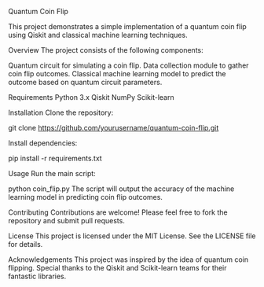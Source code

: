 Quantum Coin Flip

This project demonstrates a simple implementation of a quantum coin flip using Qiskit and classical machine learning techniques.

Overview
The project consists of the following components:

Quantum circuit for simulating a coin flip.
Data collection module to gather coin flip outcomes.
Classical machine learning model to predict the outcome based on quantum circuit parameters.

Requirements
Python 3.x
Qiskit
NumPy
Scikit-learn

Installation
Clone the repository:

git clone https://github.com/yourusername/quantum-coin-flip.git

Install dependencies:

pip install -r requirements.txt

Usage
Run the main script:

python coin_flip.py
The script will output the accuracy of the machine learning model in predicting coin flip outcomes.

Contributing
Contributions are welcome! Please feel free to fork the repository and submit pull requests.

License
This project is licensed under the MIT License. See the LICENSE file for details.

Acknowledgements
This project was inspired by the idea of quantum coin flipping.
Special thanks to the Qiskit and Scikit-learn teams for their fantastic libraries.